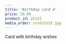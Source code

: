 ```yaml
---
title: 'Birthday card 4'
price: 19.99
product_id: pt221
media_order: urodzin33.jpg
---
```


Card with birthday wishes